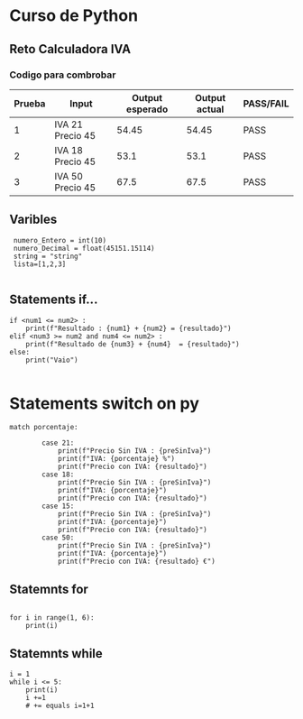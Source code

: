 # Curso de Python
## Reto Calculadora IVA

### Codigo para combrobar 
                        
| Prueba | Input | Output esperado | Output actual | PASS/FAIL |
|-------|-------|-----------------|--------------|----------|
| 1     | IVA 21 Precio 45 | 54.45 | 54.45 | PASS |
| 2     | IVA 18 Precio 45 | 53.1 | 53.1 | PASS |
| 3     | IVA 50 Precio 45 | 67.5 | 67.5 | PASS |

## Varibles

```
 numero_Entero = int(10)
 numero_Decimal = float(45151.15114)
 string = "string"
 lista=[1,2,3]
 
```
## Statements if...
```
if <num1 <= num2> :
    print(f"Resultado : {num1} + {num2} = {resultado}")
elif <num3 >= num2 and num4 <= num2> :
    print(f"Resultado de {num3} + {num4}  = {resultado}")
else:
    print("Vaio")
    

```
# Statements switch on py

```
match porcentaje:

        case 21:
            print(f"Precio Sin IVA : {preSinIva}")
            print(f"IVA: {porcentaje} %")
            print(f"Precio con IVA: {resultado}")
        case 18:
            print(f"Precio Sin IVA : {preSinIva}")
            print(f"IVA: {porcentaje}")
            print(f"Precio con IVA: {resultado}")
        case 15:
            print(f"Precio Sin IVA : {preSinIva}")
            print(f"IVA: {porcentaje}")
            print(f"Precio con IVA: {resultado}")
        case 50:
            print(f"Precio Sin IVA : {preSinIva}")
            print(f"IVA: {porcentaje}")
            print(f"Precio con IVA: {resultado} €")
```

## Statemnts for
```

for i in range(1, 6):
    print(i)
```

## Statemnts while
```
i = 1
while i <= 5:
    print(i)
    i +=1
    # += equals i=1+1
```


 

